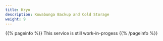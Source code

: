 ```yaml
---
title: Kryo
description: Kowabunga Backup and Cold Storage
weight: 9
---
```


{{% pageinfo %}}
This service is still work-in-progess
{{% /pageinfo %}}
